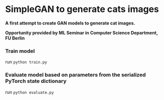 # SimpleGAN to generate cats images


**A first attempt to create GAN models to generate cat images.**

**Opportunity provided by ML Seminar in Computer Science Department, FU Berlin**


### Train model

run `python train.py`

### Evaluate model based on parameters from the serialized PyTorch state dictionary

run `python evaluate.py`

